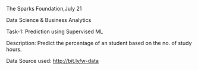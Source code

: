 The Sparks Foundation,July 21

Data Science & Business Analytics

Task-1: Prediction using Supervised ML

Description: Predict the percentage of an student based on the no. of study hours.

Data Source used: http://bit.ly/w-data
